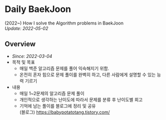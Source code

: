 # Daily BaekJoon
(2022~) How I solve the Algorithm problems in BaekJoon       
_Update: 2022-05-02_   

## **Overview**
- _Since: 2022-03-04_
- 목적 및 목표
    - 매일 백준 알고리즘 문제를 풀어 익숙해지기 위함.
    - 온전히 혼자 힘으로 문제 풀이를 완벽히 하고, 다른 사람에게 설명할 수 있는 능력 기르기
- 내용
    - 매일 1~2문제의 알고리즘 문제 풀이   
    - 개인적으로 생각하는 난이도에 따라서 문제를 분류 후 난이도별 회고   
    - 기억에 남는 풀이를 블로그에 정리 및 공유   
    (블로그) https://babypotatotang.tistory.com/
